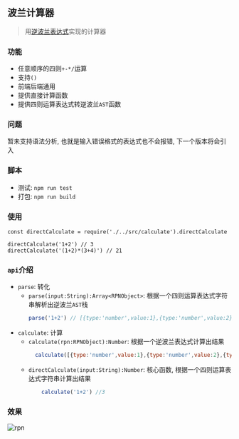 波兰计算器
---
> 用[逆波兰表达式](https://zh.m.wikipedia.org/wiki/%E6%B3%A2%E5%85%B0%E8%A1%A8%E7%A4%BA%E6%B3%95)实现的计算器

### 功能
- 任意顺序的四则`+-*/`运算
- 支持`()`
- 前端后端通用
- 提供直接计算函数
- 提供四则运算表达式转逆波兰`AST`函数

### 问题
暂未支持语法分析, 也就是输入错误格式的表达式也不会报错, 下一个版本将会引入

### 脚本

- 测试: `npm run test`
- 打包: `npm run build`

### 使用
```
const directCalculate = require('./../src/calculate').directCalculate

directCalculate('1+2') // 3
directCalculate('(1+2)*(3+4)') // 21
```

### `api`介绍
- `parse`: 转化
    - `parse(input:String):Array<RPNObject>`: 根据一个四则运算表达式字符串解析出逆波兰`AST`栈
        ```javascript
        parse('1+2') // [{type:'number',value:1},{type:'number',value:2},{type:'operation',value:'+'}]
        ```
- `calculate`: 计算
    - `calculate(rpn:RPNObject):Number`: 根据一个逆波兰表达式计算出结果
        ```javascript
          calculate([{type:'number',value:1},{type:'number',value:2},{type:'operation',value:'+'}]) //3
        ```
    - `directCalculate(input:String):Number`: 核心函数, 根据一个四则运算表达式字符串计算出结果
        ```javascript
            calculate('1+2') //3
        ```
### 效果
 ![rpn](https://github.com/followWinter/rpn-calculate/raw/master/res/rpn.jpg)


